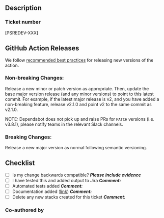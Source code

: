 ## Description

### Ticket number

[PSREDEV-XXX]

## GitHub Action Releases

We
follow [recommended best practices](https://docs.github.com/en/actions/creating-actions/releasing-and-maintaining-actions)
for releasing new versions of the action.

### Non-breaking Changes:

Release a new minor or patch version as appropriate. Then, update the base major version release (and any minor
versions) to point to this latest commit. For example, if the latest major release is v2, and you have added a
non-breaking feature, release v2.1.0 and point v2 to the same commit as v2.1.0.

NOTE: Dependabot does not pick up and raise PRs for `PATCH` versions (i.e. v3.8.1), please notify teams in the relevant
Slack channels.

### Breaking Changes:

Release a new major version as normal following semantic versioning.

## Checklist

- [ ] Is my change backwards compatible? **_Please include evidence_**
- [ ] I have tested this and added output to Jira
  **_Comment:_**
- [ ] Automated tests added
  **_Comment:_**
- [ ] Documentation added ([link]())
  **_Comment:_**
- [ ] Delete any new stacks created for this ticket
  **_Comment:_**

### Co-authored by
